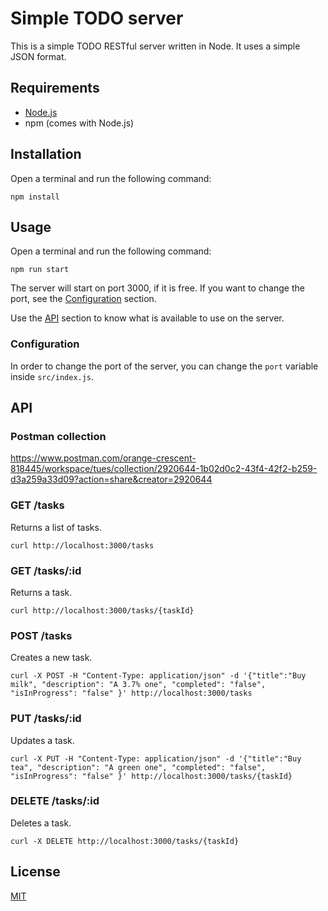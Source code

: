 # Simple TODO server

This is a simple TODO RESTful server written in Node. It uses a simple JSON format.

## Requirements

- [Node.js](https://nodejs.org/en/download/)
- npm (comes with Node.js)

## Installation

  Open a terminal and run the following command:

    npm install

## Usage

  Open a terminal and run the following command:

    npm run start

  The server will start on port 3000, if it is free. If you want to change the port, see the [Configuration](#configuration) section.

  Use the [API](#api) section to know what is available to use on the server.

### Configuration

In order to change the port of the server, you can change the `port` variable inside `src/index.js`.

## API

### Postman collection

https://www.postman.com/orange-crescent-818445/workspace/tues/collection/2920644-1b02d0c2-43f4-42f2-b259-d3a259a33d09?action=share&creator=2920644

### GET /tasks

Returns a list of tasks.

    curl http://localhost:3000/tasks

### GET /tasks/:id

Returns a task.

    curl http://localhost:3000/tasks/{taskId}

### POST /tasks

Creates a new task.

    curl -X POST -H "Content-Type: application/json" -d '{"title":"Buy milk", "description": "A 3.7% one", "completed": "false", "isInProgress": "false" }' http://localhost:3000/tasks

### PUT /tasks/:id

Updates a task.

    curl -X PUT -H "Content-Type: application/json" -d '{"title":"Buy tea", "description": "A green one", "completed": "false", "isInProgress": "false" }' http://localhost:3000/tasks/{taskId}

### DELETE /tasks/:id

Deletes a task.

    curl -X DELETE http://localhost:3000/tasks/{taskId}

## License

[MIT](./LICENSE)

